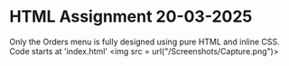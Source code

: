 # HTML Assignment 20-03-2025
Only the Orders menu is fully designed using pure HTML and inline CSS.
Code starts at 'index.html'
<img src = url("/Screenshots/Capture.png")>